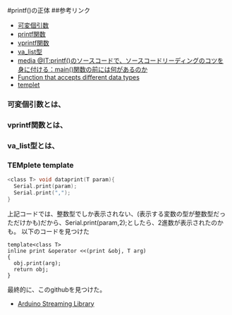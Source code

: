 #printf()の正体
##参考リンク
  - [可変個引数](https://programming-place.net/ppp/contents/c/052.html)
  - [printf関数](https://programming-place.net/ppp/contents/c/appendix/reference/printf.html)
  - [vprintf関数](https://programming-place.net/ppp/contents/c/appendix/reference/vprintf.html)
  - [va_list型](https://programming-place.net/ppp/contents/c/appendix/reference/va_list.html)
  - [media @IT:printf()のソースコードで、ソースコードリーディングのコツを身に付ける：main()関数の前には何があるのか](https://atmarkit.itmedia.co.jp/ait/articles/1703/01/news170.html)
  - [Function that accepts different data types](https://forum.arduino.cc/t/function-that-accepts-different-data-types/454584/26)
  - [templet](https://cplusplus.com/doc/oldtutorial/templates/)
 ### 可変個引数とは、
 ### vprintf関数とは、
 ### va_list型とは、
### TEMplete template
```C
<class T> void dataprint(T param){
  Serial.print(param);
  Serial.print(",");
}
```
上記コードでは、整数型でしか表示されない、(表示する変数の型が整数型だっただけかも)だから、Serial.print(param,2);としたら、2進数が表示されたのかも。
以下のコードを見つけた
```
template<class T>
inline print &operator <<(print &obj, T arg)
{
  obj.print(arg);
  return obj;
}
```
最終的に、このgithubを見つけた。
- [Arduino Streaming Library](https://gist.github.com/fitzterra/3ac5a09f83e3b116d1c0bf53e2a357bd)
